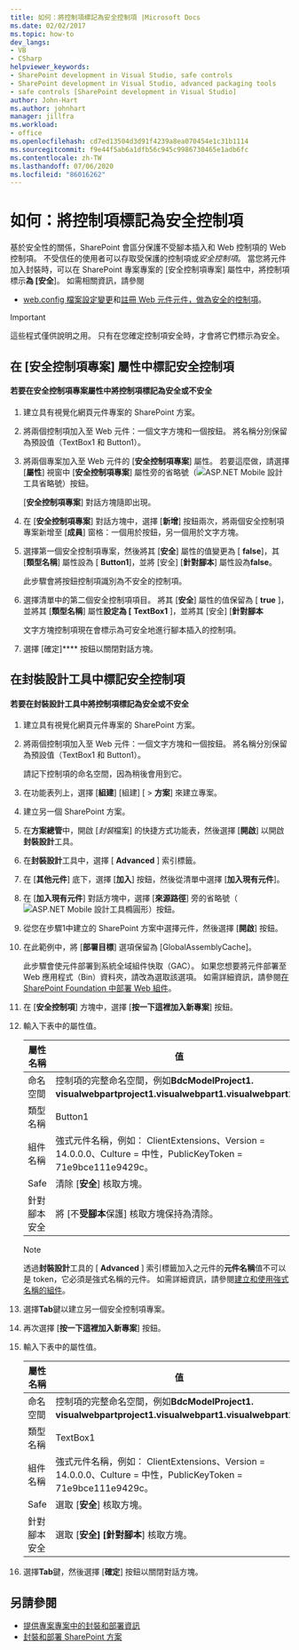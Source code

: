```yaml
---
title: 如何：將控制項標記為安全控制項 |Microsoft Docs
ms.date: 02/02/2017
ms.topic: how-to
dev_langs:
- VB
- CSharp
helpviewer_keywords:
- SharePoint development in Visual Studio, safe controls
- SharePoint development in Visual Studio, advanced packaging tools
- safe controls [SharePoint development in Visual Studio]
author: John-Hart
ms.author: johnhart
manager: jillfra
ms.workload:
- office
ms.openlocfilehash: cd7ed13504d3d91f4239a8ea070454e1c31b1114
ms.sourcegitcommit: f9e44f5ab6a1dfb56c945c9986730465e1adb6fc
ms.contentlocale: zh-TW
ms.lasthandoff: 07/06/2020
ms.locfileid: "86016262"
---
```

# <a name="how-to-mark-controls-as-safe-controls"></a>如何：將控制項標記為安全控制項
  基於安全性的關係，SharePoint 會區分保護不受腳本插入和 Web 控制項的 Web 控制項。 不受信任的使用者可以存取受保護的控制項或*安全控制項*。 當您將元件加入封裝時，可以在 SharePoint 專案專案的 [安全控制項專案] 屬性中，將控制項標示**為 [安全**]。 如需相關資訊，請參閱

- [web.config 檔案設定變更](/previous-versions/office/developer/sharepoint-2007/bb802890(v=office.12))和[註冊 Web 元件元件，做為安全的控制項](/previous-versions/office/developer/sharepoint2003/dd587360(v=office.11))。

> [!IMPORTANT]
> 這些程式僅供說明之用。 只有在您確定控制項安全時，才會將它們標示為安全。

## <a name="marking-safe-controls-in-the-safe-control-entries-property"></a>在 [安全控制項專案] 屬性中標記安全控制項

#### <a name="to-mark-controls-as-safe-or-unsafe-in-the-safe-control-entries-property"></a>若要在安全控制項專案屬性中將控制項標記為安全或不安全

1. 建立具有視覺化網頁元件專案的 SharePoint 方案。

2. 將兩個控制項加入至 Web 元件：一個文字方塊和一個按鈕。 將名稱分別保留為預設值（TextBox1 和 Button1）。

3. 將兩個專案加入至 Web 元件的 [**安全控制項專案**] 屬性。 若要這麼做，請選擇 [**屬性**] 視窗中 [**安全控制項專案**] 屬性旁的省略號（![ASP.NET Mobile 設計](../sharepoint/media/mwellipsis.gif "ASP.NET Mobile 設計工具橢圓形")工具省略號）按鈕。

     [**安全控制項專案**] 對話方塊隨即出現。

4. 在 [**安全控制項專案**] 對話方塊中，選擇 [**新增**] 按鈕兩次，將兩個安全控制項專案新增至 [**成員**] 窗格：一個用於按鈕，另一個用於文字方塊。

5. 選擇第一個安全控制項專案，然後將其 [**安全**] 屬性的值變更為 [ **false**]，其 [**類型名稱**] 屬性設為 [ **Button1**]，並將 [安全] [**針對腳本**] 屬性設為**false**。

     此步驟會將按鈕控制項識別為不安全的控制項。

6. 選擇清單中的第二個安全控制項項目。 將其 [**安全**] 屬性的值保留為 [ **true** ]，並將其 [**類型名稱**] 屬性**設定為 [** **TextBox1** ]，並將其 [安全] [**針對腳本**

     文字方塊控制項現在會標示為可安全地進行腳本插入的控制項。

7. 選擇 [確定]**** 按鈕以關閉對話方塊。

## <a name="marking-safe-controls-in-the-package-designer"></a>在封裝設計工具中標記安全控制項

#### <a name="to-mark-controls-as-safe-or-unsafe-in-the-package-designer"></a>若要在封裝設計工具中將控制項標記為安全或不安全

1. 建立具有視覺化網頁元件專案的 SharePoint 方案。

2. 將兩個控制項加入至 Web 元件：一個文字方塊和一個按鈕。 將名稱分別保留為預設值（TextBox1 和 Button1）。

     請記下控制項的命名空間，因為稍後會用到它。

3. 在功能表列上，選擇 [**組建**] [組建] [  >  **方案**] 來建立專案。

4. 建立另一個 SharePoint 方案。

5. 在**方案總管**中，開啟 [*封裝*檔案] 的快捷方式功能表，然後選擇 [**開啟**] 以開啟**封裝設計**工具。

6. 在**封裝設計**工具中，選擇 [ **Advanced** ] 索引標籤。

7. 在 [**其他元件**] 底下，選擇 [**加入**] 按鈕，然後從清單中選擇 [**加入現有元件**]。

8. 在 [**加入現有元件**] 對話方塊中，選擇 [**來源路徑**] 旁的省略號（![ASP.NET Mobile 設計工具橢圓形](../sharepoint/media/mwellipsis.gif "ASP.NET Mobile 設計工具橢圓形")）按鈕。

9. 從您在步驟1中建立的 SharePoint 方案中選擇元件，然後選擇 [**開啟**] 按鈕。

10. 在此範例中，將 [**部署目標**] 選項保留為 [GlobalAssemblyCache]。

     此步驟會使元件部署到系統全域組件快取（GAC）。 如果您想要將元件部署至 Web 應用程式（Bin）資料夾，請改為選取該選項。 如需詳細資訊，請參閱[在 SharePoint Foundation 中部署 Web 組件](/previous-versions/office/developer/sharepoint-2010/cc768621(v=office.14))。

11. 在 [**安全控制項**] 方塊中，選擇 [**按一下這裡加入新專案**] 按鈕。

12. 輸入下表中的屬性值。

    |屬性名稱|值|
    |-------------------|-----------|
    |命名空間|控制項的完整命名空間，例如**BdcModelProject1. visualwebpartproject1.visualwebpart1.visualwebpart1**。|
    |類型名稱|Button1|
    |組件名稱|強式元件名稱，例如： ClientExtensions、Version = 14.0.0.0、Culture = 中性，PublicKeyToken = 71e9bce111e9429c。|
    |Safe|清除 [**安全**] 核取方塊。|
    |針對腳本安全|將 [不**受腳本**保護] 核取方塊保持為清除。|

    > [!NOTE]
    > 透過**封裝設計**工具的 [ **Advanced** ] 索引標籤加入之元件的**元件名稱**值不可以是 token，它必須是強式名稱的元件。 如需詳細資訊，請參閱[建立和使用強式名稱的組件](/previous-versions/dotnet/netframework-4.0/xwb8f617(v=vs.100))。

13. 選擇**Tab**鍵以建立另一個安全控制項專案。

14. 再次選擇 [**按一下這裡加入新專案**] 按鈕。

15. 輸入下表中的屬性值。

    |屬性名稱|值|
    |-------------------|-----------|
    |命名空間|控制項的完整命名空間，例如**BdcModelProject1. visualwebpartproject1.visualwebpart1.visualwebpart1**。|
    |類型名稱|TextBox1|
    |組件名稱|強式元件名稱，例如： ClientExtensions、Version = 14.0.0.0、Culture = 中性，PublicKeyToken = 71e9bce111e9429c。|
    |Safe|選取 [**安全**] 核取方塊。|
    |針對腳本安全|選取 [**安全] [針對腳本**] 核取方塊。|

16. 選擇**Tab**鍵，然後選擇 [**確定**] 按鈕以關閉對話方塊。

## <a name="see-also"></a>另請參閱
- [提供專案專案中的封裝和部署資訊](../sharepoint/providing-packaging-and-deployment-information-in-project-items.md)
- [封裝和部署 SharePoint 方案](../sharepoint/packaging-and-deploying-sharepoint-solutions.md)
